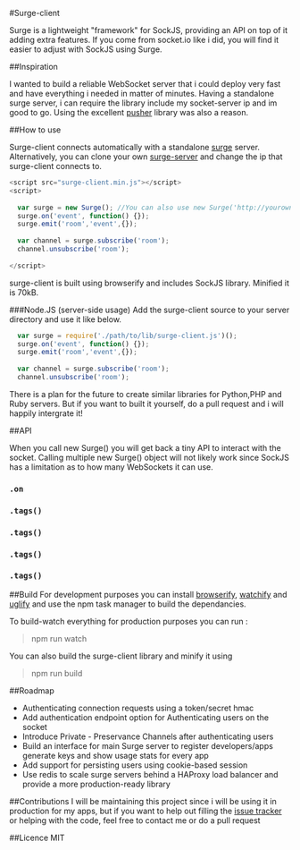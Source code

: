 #Surge-client

Surge is a lightweight "framework" for SockJS, providing an API on top of it adding extra features. If you come from socket.io like i did, you will find it easier to adjust with SockJS using Surge.

##Inspiration

I wanted to build a reliable WebSocket server that i could deploy very fast and have everything i needed in matter of minutes. Having a standalone surge server, i can require the library include my socket-server ip and im good to go. Using the excellent [pusher](https://pusher.com/) library was also a reason.

##How to use

Surge-client connects automatically with a standalone [surge](https://github.com/spideynr/surge) server. Alternatively, you can clone your own [surge-server](https://github.com/spideynr/surge) and change the ip that surge-client connects to.

```js
<script src="surge-client.min.js"></script>
<script>
  
  var surge = new Surge(); //You can also use new Surge('http://yourownserver.com:port');
  surge.on('event', function() {});
  surge.emit('room','event',{});
  
  var channel = surge.subscribe('room');
  channel.unsubscribe('room');
  
</script>
```

surge-client is built using browserify and includes SockJS library. Minified it is 70kB.

###Node.JS (server-side usage)
Add the surge-client source to your server directory and use it like below.
```js
  var surge = require('./path/to/lib/surge-client.js')();
  surge.on('event', function() {});
  surge.emit('room','event',{});
  
  var channel = surge.subscribe('room');
  channel.unsubscribe('room');

```

There is a plan for the future to create similar libraries for Python,PHP and Ruby servers. But if you want to built it yourself, do a pull request and i will happily intergrate it!

##API

When you call new Surge() you will get back a tiny API to interact with the socket. Calling multiple new Surge() object will not likely work since SockJS has a limitation as to how many WebSockets it can use.

### `.on`

### `.tags()`
### `.tags()`
### `.tags()`
### `.tags()`
##Build
For development purposes you can install [browserify](http://browserify.org/#install), [watchify](https://github.com/substack/watchify) and [uglify](https://github.com/mishoo/UglifyJS2) and use the npm task manager to build the dependancies.

To build-watch everything for production purposes you can run :
> npm run watch  

You can also build the surge-client library and minify it using
> npm run build

##Roadmap
- Authenticating connection requests using a token/secret hmac
- Add authentication endpoint option for Authenticating users on the socket
- Introduce Private - Preservance Channels after authenticating users
- Build an interface for main Surge server to register developers/apps generate keys and show usage stats for every app
- Add support for persisting users using cookie-based session
- Use redis to scale surge servers behind a HAProxy load balancer and provide a more production-ready library


##Contributions
I will be maintaining this project since i will be using it in production for my apps, but if you want to help out filling the [issue tracker](https://github.com/spideynr/surge-client/issues) or helping with the code, feel free to contact me or do a pull request

##Licence
MIT
